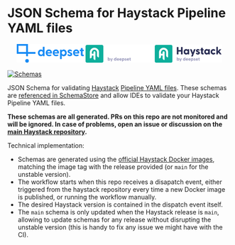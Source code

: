 # JSON Schema for Haystack Pipeline YAML files

<p align="center" float="left">
  <img alt="" src="https://raw.githubusercontent.com/deepset-ai/.github/main/deepset-logo-colored.png" width="30%"/>
  <img alt="" src="https://raw.githubusercontent.com/deepset-ai/.github/main/haystack-logo-colored-on-dark.png#gh-dark-mode-only" width="30%"/>
  <img alt="" src="https://raw.githubusercontent.com/deepset-ai/.github/main/haystack-logo-colored.png#gh-light-mode-only" width="30%"/>
</p>

<a href="https://github.com/deepset-ai/haystack-json-schema/actions/workflows/schemas.yml">
    <img alt="Schemas" src="https://github.com/deepset-ai/haystack-json-schema/actions/workflows/schemas.yml/badge.svg">
</a>

JSON Schema for validating [Haystack](https://haystack.deepset.ai/) [Pipeline YAML files](https://docs.haystack.deepset.ai/docs/pipelines#yaml-file-definitions). These schemas are [referenced in SchemaStore](https://www.schemastore.org/json/) and allow IDEs to validate your Haystack Pipeline YAML files.

**These schemas are all generated. PRs on this repo are not monitored and will be ignored. In case of problems, open an issue or discussion on the [main Haystack repository](https://github.com/deepset-ai/haystack).**

Technical implementation:
- Schemas are generated using the [official Haystack Docker images](https://hub.docker.com/r/deepset/haystack), matching the image tag with the release provided (or `main` for the unstable version).
- The workflow starts when this repo receives a disapatch event, either triggered from the haystack repository every time a new Docker image is published, or running the workflow manually.
- The desired Haystack version is contained in the dispatch event itself.
- The `main` schema is only updated when the Haystack release is `main`, allowing to update schemas for any release without disrupting the unstable version (this is handy to fix any issue we might have with the CI).
